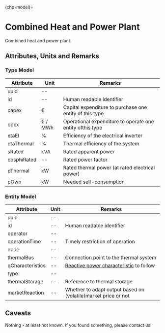 (chp-model)=

# Combined Heat and Power Plant

Combined heat and power plant.

## Attributes, Units and Remarks

### Type Model

| Attribute   | Unit    | Remarks                                                   |
| ----------- | ------- | --------------------------------------------------------- |
| uuid        | --      |                                                           |
| id          | --      | Human readable identifier                                 |
| capex       | €       | Capital expenditure to purchase one entity of this type   |
| opex        | € / MWh | Operational expenditure to operate one entity ofthis type |
| etaEl       | %       | Efficiency of the electrical inverter                     |
| etaThermal  | %       | Thermal efficiency of the system                          |
| sRated      | kVA     | Rated apparent power                                      |
| cosphiRated | --      | Rated power factor                                        |
| pThermal    | kW      | Rated thermal power (at rated electrical power)           |
| pOwn        | kW      | Needed self-consumption                                   |

### Entity Model

| Attribute        | Unit | Remarks                                                                                |
| ---------------- | ---- |----------------------------------------------------------------------------------------|
| uuid             | --   |                                                                                        |
| id               | --   | Human readable identifier                                                              |
| operator         | --   |                                                                                        |
| operationTime    | --   | Timely restriction of operation                                                        |
| node             | --   |                                                                                        |
| thermalBus       | --   | Connection point to the thermal system                                                 |
| qCharacteristics | --   | [Reactive power characteristic](general.md#reactive-power-characteristics) to follow |
| type             | --   |                                                                                        |
| thermalStorage   | --   | Reference to thermal storage                                                           |
| marketReaction   | --   | Whether to adapt output based on (volatile)market price or not                         |

## Caveats

Nothing - at least not known.
If you found something, please contact us!
